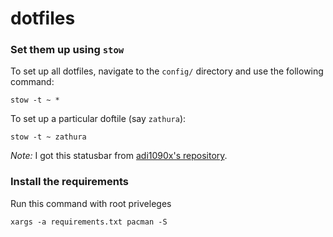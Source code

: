# dotfiles

### Set them up using `stow`

To set up all dotfiles, navigate to the `config/` directory and use the following command: 
```
stow -t ~ *
```
To set up a particular doftile (say `zathura`): 
```
stow -t ~ zathura
```

*Note:* I got this statusbar from [adi1090x's repository](https://github.com/adi1090x/polybar-themes). 

### Install the requirements

Run this command with root priveleges
```shell
xargs -a requirements.txt pacman -S 
```
